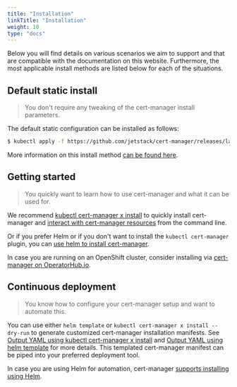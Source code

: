 ```yaml
---
title: "Installation"
linkTitle: "Installation"
weight: 10
type: "docs"
---
```


Below you will find details on various scenarios we aim to support and that are
compatible with the documentation on this website. Furthermore, the most applicable
install methods are listed below for each of the situations.

## Default static install

> You don't require any tweaking of the cert-manager install parameters.

The default static configuration can be installed as follows:
```bash
$ kubectl apply -f https://github.com/jetstack/cert-manager/releases/latest/download/cert-manager.yaml
```
More information on this install method [can be found here](./kubectl/).

## Getting started

> You quickly want to learn how to use cert-manager and what it can be used for.

We recommend [kubectl cert-manager x install](./kubectl-plugin/) to quickly install cert-manager and [interact with cert-manager resources](../usage/kubectl-plugin/) from the command line. 

Or if you prefer Helm or if you don't want to install the `kubectl cert-manager` plugin, you can [use helm to install cert-manager](./helm/).

In case you are running on an OpenShift cluster, consider installing via [cert-manager on OperatorHub.io](./operator-lifecycle-manager/).

## Continuous deployment

> You know how to configure your cert-manager setup and want to automate this.

You can use either `helm template` or `kubectl cert-manager x install --dry-run` to generate customized cert-manager installation manifests.
See [Output YAML using kubectl cert-manager x install](./kubectl-plugin/#output-yaml) and [Output YAML using helm template](./helm/#output-yaml) for more details.
This templated cert-manager manifest can be piped into your preferred deployment tool.

In case you are using Helm for automation, cert-manager [supports installing using Helm](./helm/).

